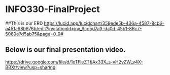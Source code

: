 # INFO330-FinalProject




##This is our ERD
https://lucid.app/lucidchart/359ede5b-436a-4587-8cb6-a451a68b676b/edit?invitationId=inv_9cc5d7a3-da0d-45b1-86c7-5080e7d5ab75&page=0_0#




## Below is our final presentation video. 
https://drive.google.com/file/d/1xTFleZTfjAx33X_s-vH2vZW_v4X-BBXt/view?usp=sharing
